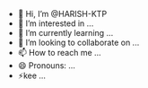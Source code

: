 - 👋 Hi, I’m @HARISH-KTP
- 👀 I’m interested in ...
- 🌱 I’m currently learning ...
- 💞️ I’m looking to collaborate on ...
- 📫 How to reach me ...
- 😄 Pronouns: ...
- ⚡kee ...

<!---
HARISH-KTP/HARISH-KTP is a ✨ special ✨ repository because its `README.md` (this file) appears on your GitHub profile.
You can click the Preview link to take a look at your changes.
--->
